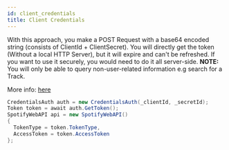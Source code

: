 ```yaml
---
id: client_credentials
title: Client Credentials
---
```


With this approach, you make a POST Request with a base64 encoded string (consists of ClientId + ClientSecret). You will directly get the token (Without a local HTTP Server), but it will expire and can't be refreshed.
If you want to use it securely, you would need to do it all server-side.
**NOTE:** You will only be able to query non-user-related information e.g search for a Track.

More info: [here](https://developer.spotify.com/documentation/general/guides/authorization-guide/#client-credentials-flow)

```csharp
CredentialsAuth auth = new CredentialsAuth(_clientId, _secretId);
Token token = await auth.GetToken();
SpotifyWebAPI api = new SpotifyWebAPI()
{
  TokenType = token.TokenType,
  AccessToken = token.AccessToken
};
```
